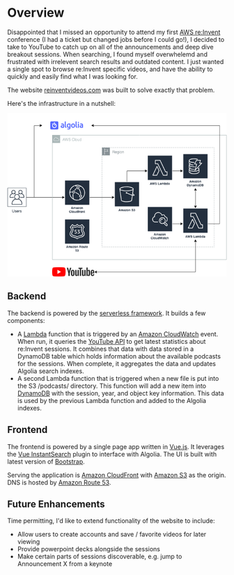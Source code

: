 # Overview

Disappointed that I missed an opportunity to attend my first [AWS re:Invent](https://reinvent.awsevents.com/) conference (I had a ticket but changed jobs before I could go!), I decided to take to YouTube to catch up on all of the announcements and deep dive breakout sessions. When searching, I found myself overwhelemd and frustrated with irrelevent search results and outdated content. I just wanted a single spot to browse re:Invent specific videos, and have the ability to quickly and easily find what I was looking for.

The website [reinventvideos.com](https://reinventvideos.com) was built to solve exactly that problem.

Here's the infrastructure in a nutshell:

![Infrastructure Overview](diagram.png)

## Backend

The backend is powered by the [serverless framework](https://serverless.com). It builds a few components:

* A [Lambda](https://aws.amazon.com/lambda/) function that is triggered by an [Amazon CloudWatch](https://aws.amazon.com/cloudwatch/) event. When run, it queries the [YouTube API](https://developers.google.com/youtube/) to get latest statistics about re:Invent sessions. It combines that data with data stored in a DynamoDB table which holds information about the available podcasts for the sessions. When complete, it aggregates the data and updates Algolia search indexes.
* A second Lambda function that is triggered when a new file is put into the S3 /podcasts/ directory. This function will add a new item into [DynamoDB](https://aws.amazon.com/dynamodb/) with the session, year, and object key information. This data is used by the previous Lambda function and added to the Algolia indexes.

## Frontend

The frontend is powered by a single page app written in [Vue.js](https://vuejs.org/). It leverages the [Vue InstantSearch](https://community.algolia.com/vue-instantsearch/getting-started/getting-started.html) plugin to interface with Algolia. The UI is built with latest version of [Bootstrap](http://getbootstrap.com/).

Serving the application is [Amazon CloudFront](https://aws.amazon.com/cloudfront/) with [Amazon S3](https://aws.amazon.com/s3/) as the origin. DNS is hosted by [Amazon Route 53](https://aws.amazon.com/route53/).

## Future Enhancements

Time permitting, I'd like to extend functionality of the website to include:

* Allow users to create accounts and save / favorite videos for later viewing
* Provide powerpoint decks alongside the sessions
* Make certain parts of sessions discoverable, e.g. jump to Announcement X from a keynote